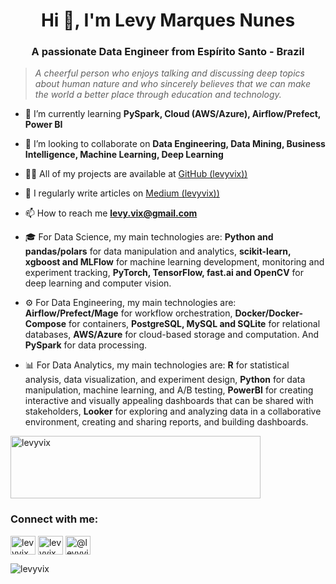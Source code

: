 
<h1 align="center">Hi 👋, I'm Levy Marques Nunes</h1>
<h3 align="center">A passionate Data Engineer from Espírito Santo - Brazil</h3>

<blockquote>
    <p><i>
        A cheerful person who enjoys talking and discussing deep topics about human nature and who sincerely believes that we can make the world a better place through education and technology.
    </i></p>
</blockquote>
</div>

 
  
- 🌱 I’m currently learning **PySpark, Cloud (AWS/Azure), Airflow/Prefect, Power BI**

- 👯 I’m looking to collaborate on **Data Engineering, Data Mining,  Business Intelligence, Machine Learning, Deep Learning**

- 👨‍💻 All of my projects are available at [GitHub (levyvix))](https://github.com/levyvix)

- 📝 I regularly write articles on [Medium (levyvix))](https://medium.com/@levyvix)

- 📫 How to reach me **levy.vix@gmail.com**

- 🎓 For Data Science, my main technologies are: **Python and pandas/polars** for data manipulation and analytics, **scikit-learn, xgboost and MLFlow** for machine learning development, monitoring and experiment tracking, **PyTorch, TensorFlow, fast.ai and OpenCV** for deep learning and computer vision.

- ⚙ For Data Engineering, my main technologies are: **Airflow/Prefect/Mage** for workflow orchestration, **Docker/Docker-Compose** for containers, **PostgreSQL, MySQL and SQLite** for relational databases, **AWS/Azure** for cloud-based storage and computation. And **PySpark** for data processing.

- 📊 For Data Analytics, my main technologies are: **R** for statistical analysis, data visualization, and experiment design, **Python** for data manipulation, machine learning, and A/B testing, **PowerBI** for creating interactive and visually appealing dashboards that can be shared with stakeholders, **Looker** for exploring and analyzing data in a collaborative environment, creating and sharing reports, and building dashboards.

<a href="https://www.codewars.com/users/levyvix" target="blank"><img align="center" src="https://www.codewars.com/users/levyvix/badges/large" alt="levyvix" height="100" width="400" /></a>

<h3 align="left">Connect with me:</h3>
<p align="left">
<a href="https://kaggle.com/levyvix" target="blank"><img align="center" src="https://raw.githubusercontent.com/rahuldkjain/github-profile-readme-generator/master/src/images/icons/Social/kaggle.svg" alt="levyvix" height="30" width="40" /></a>
<a href="https://instagram.com/levyvix" target="blank"><img align="center" src="https://raw.githubusercontent.com/rahuldkjain/github-profile-readme-generator/master/src/images/icons/Social/instagram.svg" alt="levyvix" height="30" width="40" /></a>
<a href="https://medium.com/@levyvix" target="blank"><img align="center" src="https://raw.githubusercontent.com/rahuldkjain/github-profile-readme-generator/master/src/images/icons/Social/medium.svg" alt="@levyvix" height="30" width="40" /></a>
</p>




<p><img align="center" src="https://github-readme-stats.vercel.app/api/top-langs?username=levyvix&show_icons=true&locale=en&layout=compact" alt="levyvix" /></p>
